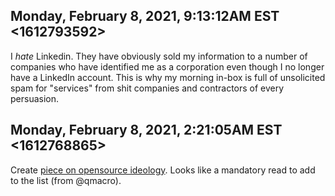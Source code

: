 ## Monday, February 8, 2021, 9:13:12AM EST <1612793592>

I *hate* Linkedin. They have obviously sold my information to a number
of companies who have identified me as a corporation even though I no
longer have a LinkedIn account. This is why my morning in-box is full of
unsolicited spam for "services" from shit companies and contractors of
every persuasion.

## Monday, February 8, 2021, 2:21:05AM EST <1612768865>

Create [piece on opensource
ideology](http://www.paulgraham.com/opensource.html). Looks like a
mandatory read to add to the list (from @qmacro).

